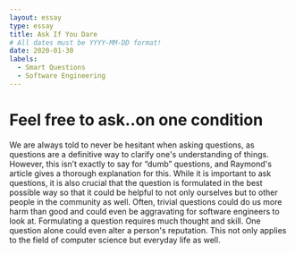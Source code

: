 ```yaml
---
layout: essay
type: essay
title: Ask If You Dare  
# All dates must be YYYY-MM-DD format!
date: 2020-01-30
labels:
  - Smart Questions
  - Software Engineering
---
```

# Feel free to ask..on one condition 
We are always told to never be hesitant when asking questions, as questions are a definitive way to clarify one's understanding of things. However, this isn’t exactly to say for “dumb” questions, and Raymond's article gives a thorough explanation for this. While it is important to ask questions, it is also crucial that the question is formulated in the best possible way so that it could be helpful to not only ourselves but to other people in the community as well. Often, trivial questions could do us more harm than good and could even be aggravating for software engineers to look at. Formulating a question requires much thought and skill. One question alone could even alter a person's reputation. This not only applies to the field of computer science but everyday life as well. 
